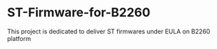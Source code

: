 # ST-Firmware-for-B2260
This project is dedicated to deliver ST firmwares under EULA on B2260 platform
